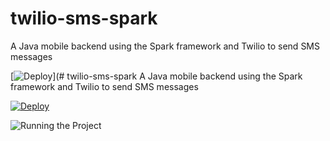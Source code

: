 # twilio-sms-spark
A Java mobile backend using the Spark framework and Twilio to send SMS messages

[![Deploy](https://www.herokucdn.com/deploy/button.png)](# twilio-sms-spark
A Java mobile backend using the Spark framework and Twilio to send SMS messages

[![Deploy](https://www.herokucdn.com/deploy/button.png)](https://dashboard.heroku.com/new?template=https%3A%2F%2Fgithub.com%2Fmuktigupta%2FSMSMobileBackend)

![Running the Project](https://github.com/mplacona/twilio-sms-spark/blob/master/running-project.gif)
